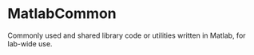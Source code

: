 # MatlabCommon
Commonly used and shared library code or utilities written in Matlab, for lab-wide use.
